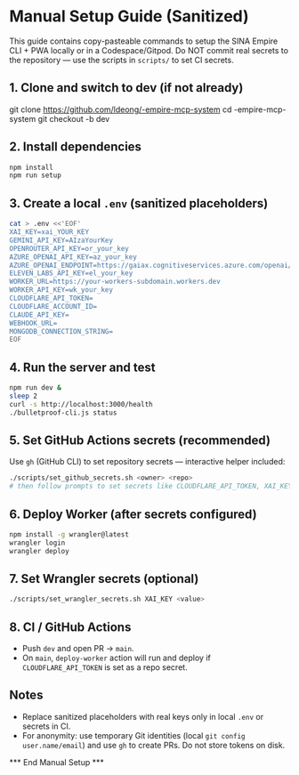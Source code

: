 # Manual Setup Guide (Sanitized)

This guide contains copy-pasteable commands to setup the SINA Empire CLI + PWA locally or in a Codespace/Gitpod. Do NOT commit real secrets to the repository — use the scripts in `scripts/` to set CI secrets.

## 1. Clone and switch to dev (if not already)

git clone https://github.com/ldeong/-empire-mcp-system
cd -empire-mcp-system
git checkout -b dev

## 2. Install dependencies

```bash
npm install
npm run setup
```

## 3. Create a local `.env` (sanitized placeholders)

```bash
cat > .env <<'EOF'
XAI_KEY=xai_YOUR_KEY
GEMINI_API_KEY=AIzaYourKey
OPENROUTER_API_KEY=or_your_key
AZURE_OPENAI_API_KEY=az_your_key
AZURE_OPENAI_ENDPOINT=https://gaiax.cognitiveservices.azure.com/openai/deployments/gaiax/chat/completions?api-version=2023-03-15-preview
ELEVEN_LABS_API_KEY=el_your_key
WORKER_URL=https://your-workers-subdomain.workers.dev
WORKER_API_KEY=wk_your_key
CLOUDFLARE_API_TOKEN=
CLOUDFLARE_ACCOUNT_ID=
CLAUDE_API_KEY=
WEBHOOK_URL=
MONGODB_CONNECTION_STRING=
EOF
```

## 4. Run the server and test

```bash
npm run dev &
sleep 2
curl -s http://localhost:3000/health
./bulletproof-cli.js status
```

## 5. Set GitHub Actions secrets (recommended)

Use `gh` (GitHub CLI) to set repository secrets — interactive helper included:

```bash
./scripts/set_github_secrets.sh <owner> <repo>
# then follow prompts to set secrets like CLOUDFLARE_API_TOKEN, XAI_KEY, GEMINI_API_KEY, etc.
```

## 6. Deploy Worker (after secrets configured)

```bash
npm install -g wrangler@latest
wrangler login
wrangler deploy
```

## 7. Set Wrangler secrets (optional)

```bash
./scripts/set_wrangler_secrets.sh XAI_KEY <value>
```

## 8. CI / GitHub Actions

- Push `dev` and open PR -> `main`.
- On `main`, `deploy-worker` action will run and deploy if `CLOUDFLARE_API_TOKEN` is set as a repo secret.

## Notes
- Replace sanitized placeholders with real keys only in local `.env` or secrets in CI.
- For anonymity: use temporary Git identities (local `git config user.name/email`) and use `gh` to create PRs. Do not store tokens on disk.

*** End Manual Setup ***
